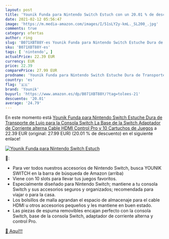 ```yaml
---
layout: post
title: 'Younik Funda para Nintendo Switch Estuch con un 20.01 % de descuento'
date: 2021-02-12 05:56:47
image: 'https://m.media-amazon.com/images/I/51sLY2y-kmL._SL200_.jpg'
comments: true
category: ofertas
author: ring
slug: 'B071XBT88Y-es Younik Funda para Nintendo Switch Estuche Dura de...'
sku: 'B071XBT88Y-es'
tags: [ 'nintendo', ]
actualPrice: 22.39 EUR
currency: EUR
price: 22.39
comparePrice: 27.99 EUR
prodname: 'Younik Funda para Nintendo Switch Estuche Dura de Transporte de Lujo  para la Consola Switch  La Base de la Switch  Adaptador de Corriente alterna  Cable HDMI  Control Pro y 10 Cartuchos de Juegos'
country: 'es'
flag: '🇪🇸'
brand: 'Younik'
buyurl: 'https://www.amazon.es/dp/B071XBT88Y/?tag=tolees-21'
descuento: '20.01'
average: '24.79'
---
```


En este momento está [Younik Funda para Nintendo Switch Estuche Dura de Transporte de Lujo  para la Consola Switch  La Base de la Switch  Adaptador de Corriente alterna  Cable HDMI  Control Pro y 10 Cartuchos de Juegos](https://www.amazon.es/dp/B071XBT88Y/?tag=tolees-21) a 22.39 EUR (original: 27.99 EUR) (20.01 %  de descuento) en el siguiente enlace!

[![Younik Funda para Nintendo Switch Estuch](https://m.media-amazon.com/images/I/51sLY2y-kmL._SL200_.jpg)](https://www.amazon.es/dp/B071XBT88Y/?tag=tolees-21)

🔎:

- Para ver todos nuestros accesorios de Nintendo Switch, busca YOUNIK SWITCH en la barra de búsqueda de Amazon (arriba)
- Viene con 10 slots para llevar tus juegos favoritos.
- Especialmente diseñado para Nintendo Switch; mantiene a tu consola Switch y sus accesorios seguros y organizados; recomendada para viajar o para la casa.
- Los bolsillos de malla agrandan el espacio de almacenaje para el cable HDMI u otros accesorios pequeños y les mantiene en buen estado.
- Las piezas de espuma removibles encajan perfecto con la consola Switch, base de la consola Switch, adaptador de corriente alterna y control Pro.

[🛒 Aquí!!!](https://www.amazon.es/dp/B071XBT88Y/?tag=tolees-21)

